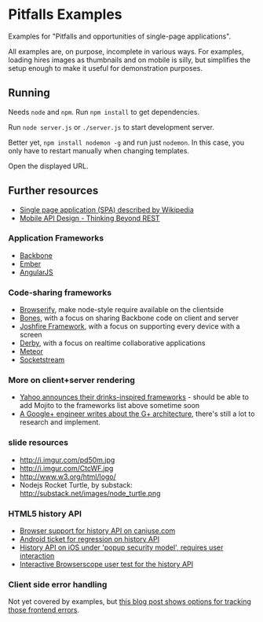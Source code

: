 # Pitfalls Examples

Examples for "Pitfalls and opportunities of single-page applications".

All examples are, on purpose, incomplete in various ways. For examples, loading hires images as thumbnails and on mobile is silly, but simplifies the setup enough to make it useful for demonstration purposes.

## Running

Needs `node` and `npm`. Run `npm install` to get dependencies.

Run `node server.js` or `./server.js` to start development server.

Better yet, `npm install nodemon -g` and run just `nodemon`. In this case, you only have to restart manually when changing templates.

Open the displayed URL.

## Further resources

* [Single page application (SPA) described by Wikipedia](http://en.wikipedia.org/wiki/Single-page_application)
* [Mobile API Design - Thinking Beyond REST](http://www.stereoplex.com/blog/mobile-api-design-thinking-beyond-rest)

### Application Frameworks
* [Backbone](http://backbonejs.org/)
* [Ember](http://emberjs.com/)
* [AngularJS](http://angularjs.org/)

### Code-sharing frameworks

* [Browserify](https://github.com/substack/node-browserify), make node-style require available on the clientside
* [Bones](https://github.com/developmentseed/bones), with a focus on sharing Backbone code on client and server
* [Joshfire Framework](http://framework.joshfire.com/), with a focus on supporting every device with a screen
* [Derby](http://derbyjs.com/), with a focus on realtime collaborative applications
* [Meteor](http://www.meteor.com/)
* [Socketstream](https://github.com/socketstream/socketstream)

### More on client+server rendering

* [Yahoo announces their drinks-inspired frameworks](http://developer.yahoo.com/blogs/ydn/posts/2011/11/yahoo-announces-cocktails-%E2%80%93-shaken-not-stirred/) - should be able to add Mojito to the frameworks list above sometime soon
* [A Google+ engineer writes about the G+ architecture](https://plus.google.com/115060278409766341143/posts/ViaVbBMpSVG), there's still a lot to research and implement.

### slide resources

* http://i.imgur.com/pd50m.jpg
* http://i.imgur.com/CtcWF.jpg
* http://www.w3.org/html/logo/
* Nodejs Rocket Turtle, by substack: http://substack.net/images/node_turtle.png

### HTML5 history API

* [Browser support for history API on caniuse.com](http://caniuse.com/#search=history)
* [Android ticket for regression on history API](http://code.google.com/p/android/issues/detail?id=23979)
* [History API on iOS under 'popup security model', requires user interaction](http://stackoverflow.com/questions/6161701/is-history-api-broken-on-ios-location-bar-doesnt-update-on-pushstate)
* [Interactive Browserscope user test for the history API](https://github.com/jzaefferer/historytest)

### Client side error handling

Not yet covered by examples, but [this blog post shows options for tracking those frontend errors](http://backstage.soundcloud.com/2011/11/front-end-javascript-bug-tracking/).
